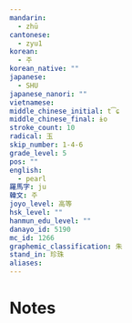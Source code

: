 ```yaml
---
mandarin:
  - zhū
cantonese:
  - zyu1
korean:
  - 주
korean_native: ""
japanese:
  - SHU
japanese_nanori: ""
vietnamese:
middle_chinese_initial: t͡ɕ
middle_chinese_final: ɨo
stroke_count: 10
radical: 玉
skip_number: 1-4-6
grade_level: 5
pos: ""
english:
  - pearl
羅馬字: ju
韓文: 주
joyo_level: 高等
hsk_level: ""
hanmun_edu_level: ""
danayo_id: 5190
mc_id: 1266
graphemic_classification: 朱
stand_in: 珍珠
aliases:
---
```


# Notes
